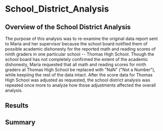 # School_District_Analysis

## Overview of the School District Analysis
The purpose of this analysis was to re-examine the original data report sent to Maria and her supervisor because the school board notified them of possible academic dishonesty for the reported math and reading scores of ninth graders in one particular school -- Thomas High School. Though the school board has not completely confirmed the extent of the academic dishonesty, Maria requested that all math and reading scores for ninth graders at Thomas High School be replaced with "NaN" ("Not a Number"), while keepiing the rest of the data intact. After the score data for Thomas High School was adjusted as requested, the school district analysis was repeated once more to analyze how those adjustments affected the overall analysis. 

## Results


## Summary
